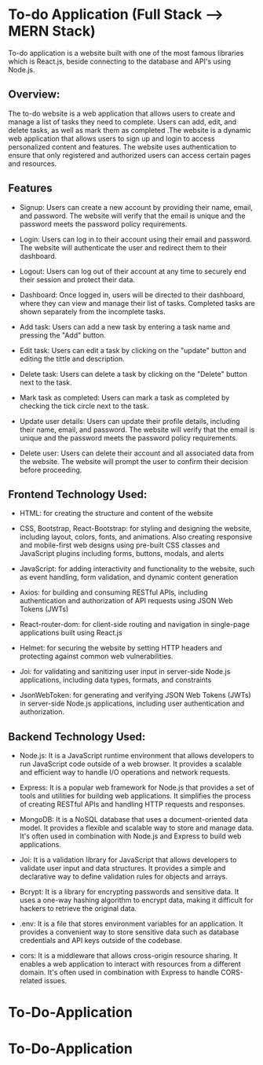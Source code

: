
# To-do Application (Full Stack --> MERN Stack)

To-do application is a website built with one of the most famous libraries which is React.js, beside connecting to the database and API's using Node.js. 

## Overview:

The to-do website is a  web application that allows users to create and manage a list of tasks they need to complete. Users can add, edit, and delete tasks, as well as mark them as completed .The website is a dynamic web application that allows users to sign up and login to access personalized content and features. The website uses authentication to ensure that only registered and authorized users can access certain pages and resources.

## Features

* Signup: Users can create a new account by providing their name, email, and password. The website will verify that the email is unique and the password meets the password policy requirements.
* Login: Users can log in to their account using their email and password. The website will authenticate the user and redirect them to their dashboard.

* Logout: Users can log out of their account at any time to securely end their session and protect their data.

* Dashboard: Once logged in, users will be directed to their dashboard, where they can view and manage their list of tasks. Completed tasks are shown separately from the incomplete tasks.

* Add task: Users can add a new task by entering a task name and pressing the "Add" button.

* Edit task: Users can edit a task by clicking on the "update" button and editing the tittle and description.

* Delete task: Users can delete a task by clicking on the "Delete" button next to the task.

* Mark task as completed: Users can mark a task as completed by checking the tick circle next to the task.

* Update user details: Users can update their profile details, including their name, email, and password. The website will verify that the email is unique and the password meets the password policy requirements.

* Delete user: Users can delete their account and all associated data from the website. The website will prompt the user to confirm their decision before proceeding.
## Frontend Technology Used:
* HTML: for creating the structure and content of the website

* CSS, Bootstrap, React-Bootstrap: for styling and designing the website, including layout, colors, fonts, and animations. Also creating responsive and mobile-first web designs using pre-built CSS classes and JavaScript plugins including forms, buttons, modals, and alerts

* JavaScript: for adding interactivity and functionality to the website, such as event handling, form validation, and dynamic content generation

* Axios: for building and consuming RESTful APIs, including authentication and authorization of API requests using JSON Web Tokens (JWTs)

* React-router-dom: for client-side routing and navigation in single-page applications built using React.js

* Helmet: for securing the website by setting HTTP headers and protecting against common web vulnerabilities.

* Joi: for validating and sanitizing user input in server-side Node.js applications, including data types, formats, and constraints

* JsonWebToken: for generating and verifying JSON Web Tokens (JWTs) in server-side Node.js applications, including user authentication and authorization.
## Backend Technology Used:

* Node.js: It is a JavaScript runtime environment that allows developers to run JavaScript code outside of a web browser. It provides a scalable and efficient way to handle I/O operations and network requests.

* Express: It is a popular web framework for Node.js that provides a set of tools and utilities for building web applications. It simplifies the process of creating RESTful APIs and handling HTTP requests and responses.

* MongoDB: It is a NoSQL database that uses a document-oriented data model. It provides a flexible and scalable way to store and manage data. It's often used in combination with Node.js and Express to build web applications.

* Joi: It is a validation library for JavaScript that allows developers to validate user input and data structures. It provides a simple and declarative way to define validation rules for objects and arrays.

* Bcrypt: It is a library for encrypting passwords and sensitive data. It uses a one-way hashing algorithm to encrypt data, making it difficult for hackers to retrieve the original data.

* .env: It is a file that stores environment variables for an application. It provides a convenient way to store sensitive data such as database credentials and API keys outside of the codebase.

* cors: It is a middleware that allows cross-origin resource sharing. It enables a web application to interact with resources from a different domain. It's often used in combination with Express to handle CORS-related issues.
# To-Do-Application
# To-Do-Application
